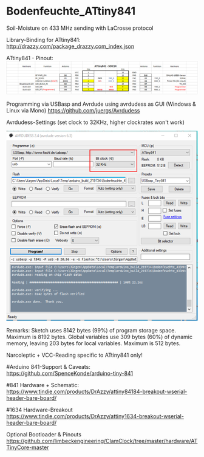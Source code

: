 # Bodenfeuchte_ATtiny841
Soil-Moisture on 433 MHz sending with LaCrosse protocol

Library-Binding for ATtiny841:
http://drazzy.com/package_drazzy.com_index.json

ATtiny841 - Pinout:  
![ATtiny841 - Pinout](./Bodenfeuchte_ATtiny841_Pinout.png)

Programming via USBasp and Avrdude using avrdudess as GUI (Windows & Linux via Mono) 
https://github.com/juergs/Avrdudess

Avrdudess-Settings (set clock to 32KHz, higher clockrates won't work) 

![avrdudess](./ATtiny841_avrdudess_settings.png)

Remarks:
Sketch uses 8142 bytes (99%) of program storage space. Maximum is 8192 bytes.
Global variables use 309 bytes (60%) of dynamic memory, leaving 203 bytes for local variables. 
Maximum is 512 bytes.

Narcoleptic + VCC-Reading specific to ATtiny841 only!

#Arduino 841-Support & Caveats:
https://github.com/SpenceKonde/arduino-tiny-841


#841 Hardware + Schematic:
https://www.tindie.com/products/DrAzzy/attiny84184-breakout-wserial-header-bare-board/

#1634 Hardware-Breakout
https://www.tindie.com/products/DrAzzy/attiny1634-breakout-wserial-header-bare-board/

Optional Bootloader & Pinouts
https://github.com/limbeckengineering/ClamClock/tree/master/hardware/ATTinyCore-master


